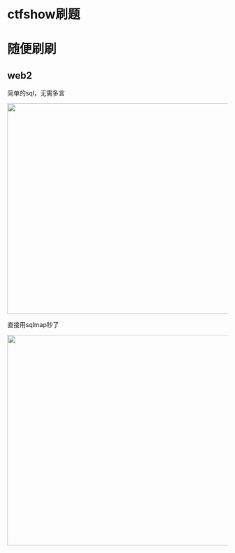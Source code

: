# ctfshow刷题


# 随便刷刷

## web2

简单的sql，无需多言

<img src="https://54huarui.github.io/blogs/ctfshows/1.png" width="880" height="480">

直接用sqlmap秒了

<img src="https://54huarui.github.io/blogs/ctfshows/2.png" width="880" height="480">